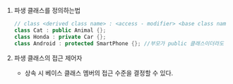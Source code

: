 1. 파생 클래스를 정의하는법

   ```c++
   // class <derived class name> : <access - modifier> <base class name> {};
   class Cat : public Animal {};
   class Honda : private Car {};
   class Android : protected SmartPhone {};	//부모가 public 클래스이더라도 protected으로 됨
   ```

2. 파생 클래스의 접근 제어자

   - 상속 시 베이스 클래스 멤버의 접근 수준을 결정할 수 있다.

     

